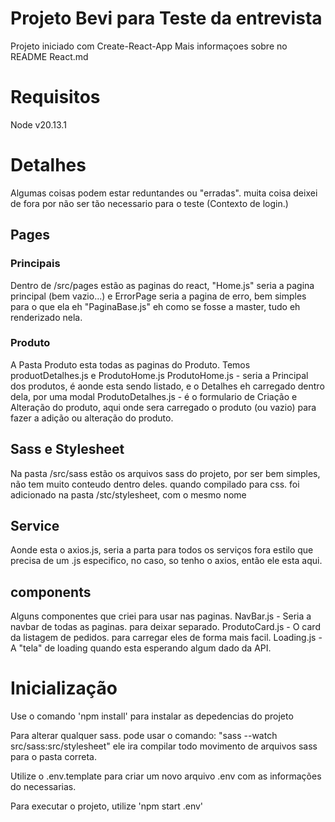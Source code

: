 # Projeto Bevi para Teste da entrevista

Projeto iniciado com Create-React-App
Mais informaçoes sobre no README React.md

# Requisitos

Node v20.13.1

# Detalhes
Algumas coisas podem estar reduntandes ou "erradas". muita coisa deixei de fora por não ser tão necessario para o teste (Contexto de login.)

## Pages
### Principais
Dentro de /src/pages estão as paginas do react, "Home.js" seria a pagina principal (bem vazio...) e ErrorPage seria a pagina de erro, bem simples para o que ela eh
"PaginaBase.js" eh como se fosse a master, tudo eh renderizado nela.

### Produto
A Pasta Produto esta todas as paginas do Produto.
Temos produotDetalhes.js e ProdutoHome.js
ProdutoHome.js - seria a Principal dos produtos, é aonde esta sendo listado, e o Detalhes eh carregado dentro dela, por uma modal
ProdutoDetalhes.js - é o formulario de Criação e Alteração do produto, aqui onde sera carregado o produto (ou vazio) para fazer a adição ou alteração do produto.

## Sass e Stylesheet

Na pasta /src/sass estão os arquivos sass do projeto, por ser bem simples, não tem muito conteudo dentro deles.
quando compilado para css. foi adicionado na pasta /stc/stylesheet, com o mesmo nome

## Service

Aonde esta o axios.js, seria a parta para todos os serviços fora estilo que precisa de um .js especifico, no caso, so tenho o axios, então ele esta aqui.

## components

Alguns componentes que criei para usar nas paginas.
NavBar.js - Seria a navbar de todas as paginas. para deixar separado.
ProdutoCard.js - O card da listagem de pedidos. para carregar eles de forma mais facil.
Loading.js - A "tela" de loading quando esta esperando algum dado da API.

# Inicialização

Use o comando 'npm install' para instalar as depedencias do projeto

Para alterar qualquer sass. pode usar o comando: "sass --watch src/sass:src/stylesheet" ele ira compilar todo movimento de arquivos sass para o pasta correta.

Utilize o .env.template para criar um novo arquivo .env com as informações do necessarias.

Para executar o projeto, utilize 'npm start .env'

